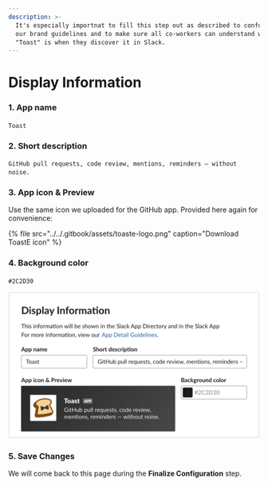 ```yaml
---
description: >-
  It's especially importnat to fill this step out as described to conform with
  our brand guidelines and to make sure all co-workers can understand what
  "Toast" is when they discover it in Slack.
---
```


# Display Information

### 1. App name

`Toast`

### 2. Short description

`GitHub pull requests, code review, mentions, reminders — without noise.`

### 3. App icon & Preview

Use the same icon we uploaded for the GitHub app. Provided here again for convenience:

{% file src="../../.gitbook/assets/toaste-logo.png" caption="Download ToastE icon" %}

### 4. Background color

`#2C2D30`

![](../../.gitbook/assets/image%20%2838%29.png)

### 5. Save Changes

We will come back to this page during the **Finalize Configuration** step.


